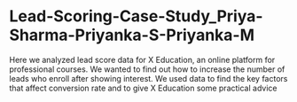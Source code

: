# Lead-Scoring-Case-Study_Priya-Sharma-Priyanka-S-Priyanka-M
Here we analyzed lead score data for X Education, an online platform for professional courses. We wanted to find out how to increase the number of leads who enroll after showing interest. We used data to find the key factors that affect conversion rate and to give X Education some practical advice
